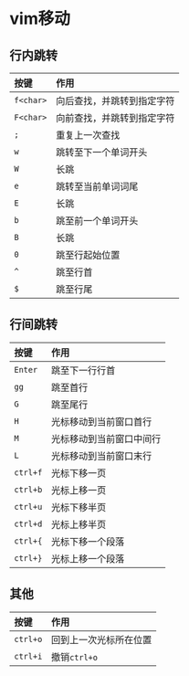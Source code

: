 # vim移动

## 行内跳转

| 按键      | 作用                        |
|:----------|:---------------------------|
| `f<char>` | 向后查找，并跳转到指定字符   |
| `F<char>` | 向前查找，并跳转到指定字符   |
| `;`       | 重复上一次查找              |
| `w`       | 跳转至下一个单词开头        |
| `W`       | 长跳                       |
| `e`       | 跳转至当前单词词尾          |
| `E`       | 长跳                       |
| `b`       | 跳至前一个单词开头          |
| `B`       | 长跳                       |
| `0`       | 跳至行起始位置              |
| `^`       | 跳至行首                    |
| `$`       | 跳至行尾                    |

## 行间跳转

| 按键     | 作用                      |
|:---------|:-------------------------|
| `Enter`  | 跳至下一行行首            |
| `gg`     | 跳至首行                  |
| `G`      | 跳至尾行                  |
| `H`      | 光标移动到当前窗口首行     |
| `M`      | 光标移动到当前窗口中间行   |
| `L`      | 光标移动到当前窗口末行     |
| `ctrl+f` | 光标下移一页              |
| `ctrl+b` | 光标上移一页              |
| `ctrl+u` | 光标下移半页              |
| `ctrl+d` | 光标上移半页              |
| `ctrl+{` | 光标下移一个段落          |
| `ctrl+}` | 光标上移一个段落          |

## 其他

| 按键     | 作用                     |
|:---------|:------------------------|
| `ctrl+o` | 回到上一次光标所在位置    |
| `ctrl+i` | 撤销`ctrl+o`             |
